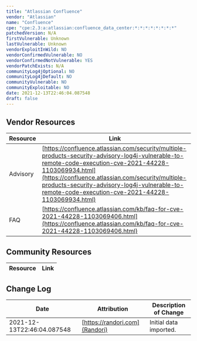 ```yaml
---
title: "Atlassian Confluence"
vendor: "Atlassian"
name: "Confluence"
cpe: "cpe:2.3:a:atlassian:confluence_data_center:*:*:*:*:*:*:*:*"
patchedVersion: N/A
firstVulnerable: Unknown
lastVulnerable: Unknown
vendorExploitInWild: NO
vendorConfirmedVulnerable: NO
vendorConfirmedNotVulnerable: YES
vendorPatchExists: N/A
communityLog4jOptional: NO
communityLog4jDefault: NO
communityVulnerable: NO
communityExploitable: NO
date: 2021-12-13T22:46:04.087548
draft: false
---
```


## Vendor Resources
| Resource | Link |
| --- | --- |
| Advisory | [https://confluence.atlassian.com/security/multiple-products-security-advisory-log4j-vulnerable-to-remote-code-execution-cve-2021-44228-1103069934.html](https://confluence.atlassian.com/security/multiple-products-security-advisory-log4j-vulnerable-to-remote-code-execution-cve-2021-44228-1103069934.html)
| FAQ | [https://confluence.atlassian.com/kb/faq-for-cve-2021-44228-1103069406.html](https://confluence.atlassian.com/kb/faq-for-cve-2021-44228-1103069406.html) |


## Community Resources
| Resource | Link |
| --- | --- |

## Change Log
| Date | Attribution | Description of Change |
| --- | --- | --- |
| 2021-12-13T22:46:04.087548 | [https://randori.com](Randori) | Initial data imported. |
